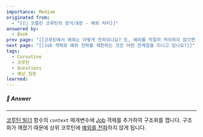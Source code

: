 ```yaml
---
importance: Medium
originated from:
  - "[[📘 코틀린 코루틴의 정석/8장 - 예외 처리]]"
answered by:
  - Book
prev page: "[[코루틴에서 예외는 어떻게 전파되나요? 또, 예외를 적절히 처리하지 않으면 어떻게 되나요?]]"
next page: "[[Job 객체로 예외 전파를 제한하는 것은 어떤 한계점을 지니고 있나요?]]"
tags:
  - Coroutine
  - 코루틴
  - Questions
  - 예상_질문
learned:
---
```

##### 💬 Answer
---
[코루틴 빌더](코루틴%20빌더.md) 함수의 `context` 매개변수에 [Job](Job.md) 객체를 추가하여 구조화를 깹니다.
구조화가 깨졌기 때문에 상위 코루틴에 [예외를 전파](예외%20전파.md)하지 않게 됩니다.
